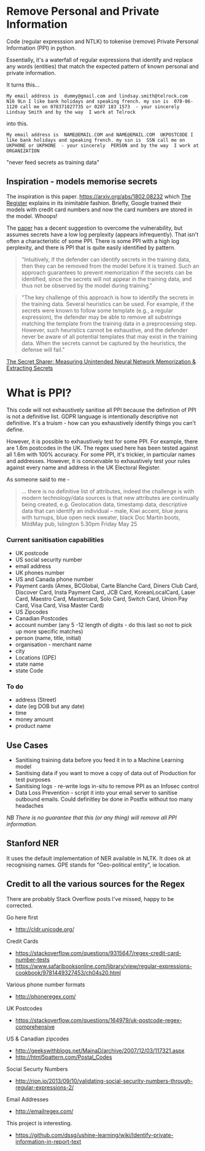 # Remove Personal and Private Information

Code (regular expresssion and NTLK) to tokenise (remove) Private Personal Information (PPI) in python. 


Essentially, it's a waterfall of regular expressions that identify and replace any words (entities) that match the expected pattern of known personal and private information.

It turns this...

`My email address is  dummy@gmail.com and lindsay.smith@telrock.com  N16 9Ln I like bank holidays and speaking french. my ssn is  078-06-1120 call me on 078371827735 or 0207 183 1573  - your sincerely  Lindsay Smith and by the way  I work at Telrock`

into this.

`My email address is  NAME@EMAIL.COM and NAME@EMAIL.COM  UKPOSTCODE I like bank holidays and speaking french. my ssn is  SSN call me on UKPHONE or UKPHONE  - your sincerely  PERSON and by the way  I work at ORGANIZATION`

"never feed secrets as training data"

## Inspiration - models memorise secrets 

The inspiration is this paper. https://arxiv.org/abs/1802.08232  which [The Register](https://www.theregister.co.uk/2018/03/02/secrets_fed_into_ai_models_as_training_data_can_be_stolen/) explains in its inimitable fashion.  Briefly, Google trained their models with credit card numbers and now the card numbers are stored in the model. Whoops!

The [paper](https://arxiv.org/abs/1802.08232) has a decent suggestion to overcome the vulnerability, but assumes secrets have a low log perplexity (appears infrequently). That isn't often a characteristic of some PPI.  There is some PPI with a high log perplexity, and there is PPI that is quite easily identified by pattern.  

>"Intuitively, if the defender can identify secrets in the training data, then they can be removed from the model before it is trained. Such an approach guarantees to prevent memorization if the secrets can be identified, since the secrets will not appear in the training data, and thus not be observed by the model during training."

>"The key challenge of this approach is how to identify the secrets in the training data. Several heuristics can be used. For example, if the secrets were known to follow some template (e.g., a regular expression), the defender may be able to remove all substrings matching the template from the training data in a preprocessing step. However, such heuristics cannot be exhaustive, and the defender never be aware of all potential templates that may exist in the training data. When the secrets cannot be captured by the heuristics, the defense will fail."

[The Secret Sharer: Measuring Unintended Neural Network Memorization & Extracting Secrets](https://arxiv.org/abs/1802.08232)

# What is PPI?

This code will not exhaustively sanitise all PPI because the definition of PPI is not a definitive list. GDPR language is intentionally descriptive not definitive. It's a truism - how can you exhaustively identify things you can't define.

However, it is possible to exhaustively test for some PPI. For example, there are 1.6m postcodes in the UK. The regex used here has been tested against all 1.6m with 100% accuracy. For some PPI, it's trickier, in particular names and addresses. However, it is conceivable to exhaustively test your rules against every name and address in the UK Electoral Register.

As someone said to me -

>... there is no definitive list of attributes, indeed the challenge is with modern technology/data sources is that new attributes are continually being created, e.g. Geolocation data, timestamp data, descriptive data that can identify an individual – male, Kiwi accent, blue jeans with turnups, blue open neck sweater, black Doc Martin boots, MildMay pub, Islington 5.30pm Friday May 25

### Current sanitisation capabilities 

  * UK postcode
  * US social security number
  * email address
  * UK phones number
  * US and Canada phone number
  * Payment cards (Amex, BCGlobal, Carte Blanche Card, Diners Club Card, Discover Card, Insta Payment Card, JCB Card, KoreanLocalCard, Laser Card, Maestro Card, Mastercard, Solo Card, Switch Card, Union Pay Card, Visa Card, Visa Master Card)
  * US Zipcodes
  * Canadian Postcodes
  * account number (any 5 -12 length of digits - do this last so not to pick up more specific matches)
  * person (name, title, initial)
  * organisation - merchant name
  * city
  * Locations (GPE)
  * state name
  * state Code
  
### To do 

  * address (Street)
  * date (eg DOB but any date)
  * time
  * money amount
  * product name

## Use Cases

* Sanitising training data before you feed it in to a Machine Learning model
* Sanitising data if you want to move a copy of data out of Production for test purposes
* Sanitising logs - re-write logs in-situ to remove PPI as an Infosec control 
* Data Loss Prevention - script it into your email server to sanitise outbound emails. Could definitley be done in Postfix without too many headaches

_NB There is no guarantee that this (or any thing) will remove all PPI information._

## Stanford NER 
It uses the default implementation of NER available in NLTK. It does ok at recognising names. GPE stands for "Geo-political entity", ie location.

## Credit to all the various sources for the Regex

There are probably Stack Overflow posts I've missed, happy to be corrected.

Go here first
 * http://cldr.unicode.org/

Credit Cards
* https://stackoverflow.com/questions/9315647/regex-credit-card-number-tests
* https://www.safaribooksonline.com/library/view/regular-expressions-cookbook/9781449327453/ch04s20.html

Various phone number formats
* http://phoneregex.com/

UK Postcodes
* https://stackoverflow.com/questions/164979/uk-postcode-regex-comprehensive

US & Canadian zipcodes
* http://geekswithblogs.net/MainaD/archive/2007/12/03/117321.aspx
* http://html5pattern.com/Postal_Codes

Social Securty Numbers
* http://rion.io/2013/09/10/validating-social-security-numbers-through-regular-expressions-2/

Email Addresses
* http://emailregex.com/

This project is interesting.
* https://github.com/dssg/ushine-learning/wiki/Identify-private-information-in-report-text

